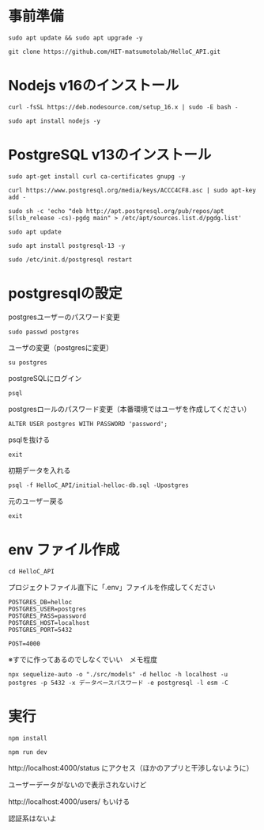 # 事前準備
```
sudo apt update && sudo apt upgrade -y
```

```
git clone https://github.com/HIT-matsumotolab/HelloC_API.git
```

# Nodejs v16のインストール
```
curl -fsSL https://deb.nodesource.com/setup_16.x | sudo -E bash -
```
```
sudo apt install nodejs -y
```

# PostgreSQL v13のインストール
```
sudo apt-get install curl ca-certificates gnupg -y
```

```
curl https://www.postgresql.org/media/keys/ACCC4CF8.asc | sudo apt-key add -
```
```
sudo sh -c 'echo "deb http://apt.postgresql.org/pub/repos/apt $(lsb_release -cs)-pgdg main" > /etc/apt/sources.list.d/pgdg.list'
```
```
sudo apt update
```
```
sudo apt install postgresql-13 -y
```
```
sudo /etc/init.d/postgresql restart
```

# postgresqlの設定

postgresユーザーのパスワード変更
```
sudo passwd postgres
```
ユーザの変更（postgresに変更）
```
su postgres
```
postgreSQLにログイン
```
psql 
```
postgresロールのパスワード変更（本番環境ではユーザを作成してください）
```
ALTER USER postgres WITH PASSWORD 'password';
```
psqlを抜ける
```
exit
```
初期データを入れる
```
psql -f HelloC_API/initial-helloc-db.sql -Upostgres
```
元のユーザー戻る
```
exit
```

# env ファイル作成
```
cd HelloC_API
```


プロジェクトファイル直下に「.env」ファイルを作成してください
```
POSTGRES_DB=helloc
POSTGRES_USER=postgres
POSTGRES_PASS=password
POSTGRES_HOST=localhost
POSTGRES_PORT=5432

POST=4000
```

※すでに作ってあるのでしなくでいい　メモ程度
```
npx sequelize-auto -o "./src/models" -d helloc -h localhost -u postgres -p 5432 -x データベースパスワード -e postgresql -l esm -C
```

# 実行
```
npm install
```

```
npm run dev
```

http://localhost:4000/status
にアクセス（ほかのアプリと干渉しないように）

ユーザーデータがないので表示されないけど

http://localhost:4000/users/
もいける

認証系はないよ
